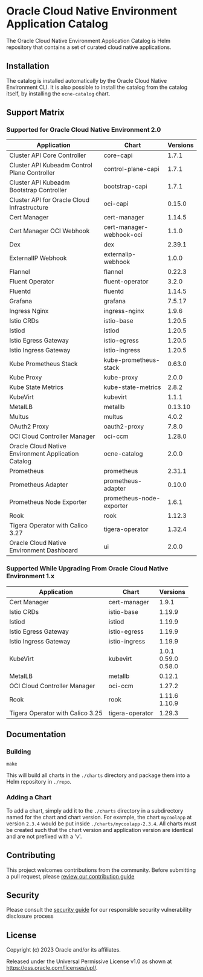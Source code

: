 # Oracle Cloud Native Environment Application Catalog

The Oracle Cloud Native Environment Application Catalog is Helm repository
that contains a set of curated cloud native applications.

## Installation

The catalog is installed automatically by the Oracle Cloud Native Environment
CLI.  It is also possible to install the catalog from the catalog itself, by
installing the `ocne-catalog` chart.

## Support Matrix

### Supported for Oracle Cloud Native Environment 2.0

| Application                                         | Chart                    | Versions |
|-----------------------------------------------------|--------------------------|----------|
| Cluster API Core Controller                         | core-capi                | 1.7.1    |
| Cluster API Kubeadm Control Plane Controller        | control-plane-capi       | 1.7.1    |
| Cluster API Kubeadm Bootstrap Controller            | bootstrap-capi           | 1.7.1    |
| Cluster API for Oracle Cloud Infrastructure         | oci-capi                 | 0.15.0   |
| Cert Manager                                        | cert-manager             | 1.14.5   |
| Cert Manager OCI Webhook                            | cert-manager-webhook-oci | 1.1.0    |
| Dex                                                 | dex                      | 2.39.1   |
| ExternalIP Webhook                                  | externalip-webhook       | 1.0.0    |
| Flannel                                             | flannel                  | 0.22.3   |
| Fluent Operator                                     | fluent-operator          | 3.2.0    |
| Fluentd                                             | fluentd                  | 1.14.5   |
| Grafana                                             | grafana                  | 7.5.17   |
| Ingress Nginx                                       | ingress-nginx            | 1.9.6    |
| Istio CRDs                                          | istio-base               | 1.20.5   |
| Istiod                                              | istiod                   | 1.20.5   |
| Istio Egress Gateway                                | istio-egress             | 1.20.5   |
| Istio Ingress Gateway                               | istio-ingress            | 1.20.5   |
| Kube Prometheus Stack                               | kube-prometheus-stack    | 0.63.0   |
| Kube Proxy                                          | kube-proxy               | 2.0.0    |
| Kube State Metrics                                  | kube-state-metrics       | 2.8.2    |
| KubeVirt                                            | kubevirt                 | 1.1.1    |
| MetalLB                                             | metallb                  | 0.13.10  |
| Multus                                              | multus                   | 4.0.2    |
| OAuth2 Proxy                                        | oauth2-proxy             | 7.8.0    |
| OCI Cloud Controller Manager                        | oci-ccm                  | 1.28.0   |
| Oracle Cloud Native Environment Application Catalog | ocne-catalog             | 2.0.0    |
| Prometheus                                          | prometheus               | 2.31.1   |
| Prometheus Adapter                                  | prometheus-adapter       | 0.10.0   |
| Prometheus Node Exporter                            | prometheus-node-exporter | 1.6.1    |
| Rook                                                | rook                     | 1.12.3   |
| Tigera Operator with Calico 3.27                    | tigera-operator          | 1.32.4   |
| Oracle Cloud Native Environment Dashboard           | ui                       | 2.0.0    |


### Supported While Upgrading From Oracle Cloud Native Environment 1.x

| Application | Chart | Versions |
|-------------|-------|----------|
| Cert Manager | cert-manager | 1.9.1 |
| Istio CRDs | istio-base | 1.19.9 |
| Istiod | istiod | 1.19.9 |
| Istio Egress Gateway | istio-egress | 1.19.9 |
| Istio Ingress Gateway | istio-ingress | 1.19.9 |
| KubeVirt | kubevirt | 1.0.1<br>0.59.0<br>0.58.0 |
| MetalLB | metallb | 0.12.1 |
| OCI Cloud Controller Manager | oci-ccm | 1.27.2 |
| Rook | rook | 1.11.6<br>1.10.9 |
| Tigera Operator with Calico 3.25 | tigera-operator | 1.29.3 |

## Documentation

### Building

```
make
```

This will build all charts in the `./charts` directory and package them into
a Helm repository in `./repo`.

### Adding a Chart

To add a chart, simply add it to the `./charts` directory in a subdirectory
named for the chart and chart version.  For example, the chart `mycoolapp` at
version `2.3.4` would be put inside `./charts/mycoolapp-2.3.4`.  All charts
must be created such that the chart version and application version are
identical and are not prefixed with a 'v'.

## Contributing


This project welcomes contributions from the community. Before submitting a pull request, please [review our contribution guide](./CONTRIBUTING.md)

## Security

Please consult the [security guide](./SECURITY.md) for our responsible security vulnerability disclosure process

## License

Copyright (c) 2023 Oracle and/or its affiliates.

Released under the Universal Permissive License v1.0 as shown at
<https://oss.oracle.com/licenses/upl/>.
